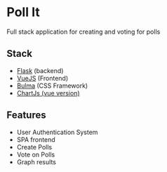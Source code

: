 # Poll It
Full stack application for creating and voting for polls<br>


## Stack
- [Flask](https://flask.palletsprojects.com/en/1.1.x/) (backend)
- [VueJS](https://vuejs.org/) (Frontend)
- [Bulma](https://bulma.io/) (CSS Framework)
- [ChartJs (vue version)](https://vue-chartjs.org/)

## Features
- User Authentication System
- SPA frontend
- Create Polls
- Vote on Polls
- Graph results
